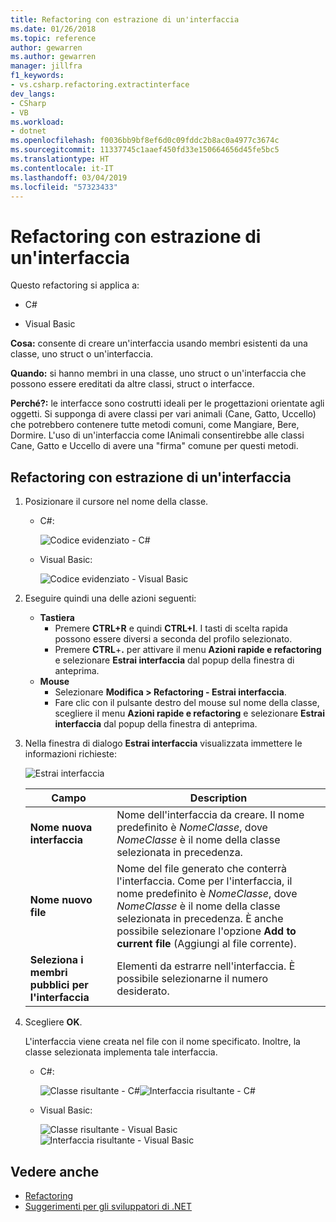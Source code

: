```yaml
---
title: Refactoring con estrazione di un'interfaccia
ms.date: 01/26/2018
ms.topic: reference
author: gewarren
ms.author: gewarren
manager: jillfra
f1_keywords:
- vs.csharp.refactoring.extractinterface
dev_langs:
- CSharp
- VB
ms.workload:
- dotnet
ms.openlocfilehash: f0036bb9bf8ef6d0c09fddc2b8ac0a4977c3674c
ms.sourcegitcommit: 11337745c1aaef450fd33e150664656d45fe5bc5
ms.translationtype: HT
ms.contentlocale: it-IT
ms.lasthandoff: 03/04/2019
ms.locfileid: "57323433"
---
```

# <a name="extract-an-interface-refactoring"></a>Refactoring con estrazione di un'interfaccia

Questo refactoring si applica a:

- C#

- Visual Basic

**Cosa:** consente di creare un'interfaccia usando membri esistenti da una classe, uno struct o un'interfaccia.

**Quando:** si hanno membri in una classe, uno struct o un'interfaccia che possono essere ereditati da altre classi, struct o interfacce.

**Perché?:** le interfacce sono costrutti ideali per le progettazioni orientate agli oggetti. Si supponga di avere classi per vari animali (Cane, Gatto, Uccello) che potrebbero contenere tutte metodi comuni, come Mangiare, Bere, Dormire. L'uso di un'interfaccia come IAnimali consentirebbe alle classi Cane, Gatto e Uccello di avere una "firma" comune per questi metodi.

## <a name="extract-an-interface-refactoring"></a>Refactoring con estrazione di un'interfaccia

1. Posizionare il cursore nel nome della classe.

   - C#:

       ![Codice evidenziato - C#](media/extractinterface-highlight-cs.png)

   - Visual Basic:

       ![Codice evidenziato - Visual Basic](media/extractinterface-highlight-vb.png)

2. Eseguire quindi una delle azioni seguenti:

   - **Tastiera**
      - Premere **CTRL+R** e quindi **CTRL+I**. I tasti di scelta rapida possono essere diversi a seconda del profilo selezionato.
      - Premere **CTRL**+**.** per attivare il menu **Azioni rapide e refactoring** e selezionare **Estrai interfaccia** dal popup della finestra di anteprima.
   - **Mouse**
      - Selezionare **Modifica > Refactoring - Estrai interfaccia**.
      - Fare clic con il pulsante destro del mouse sul nome della classe, scegliere il menu **Azioni rapide e refactoring** e selezionare **Estrai interfaccia** dal popup della finestra di anteprima.

3. Nella finestra di dialogo **Estrai interfaccia** visualizzata immettere le informazioni richieste:

   ![Estrai interfaccia](media/extractinterface-dialog-same-file.png)


   | Campo | Description |
   | - | - |
   | **Nome nuova interfaccia** | Nome dell'interfaccia da creare. Il nome predefinito è *NomeClasse*, dove *NomeClasse* è il nome della classe selezionata in precedenza. |
   | **Nome nuovo file** | Nome del file generato che conterrà l'interfaccia. Come per l'interfaccia, il nome predefinito è *NomeClasse*, dove *NomeClasse* è il nome della classe selezionata in precedenza. È anche possibile selezionare l'opzione **Add to current file** (Aggiungi al file corrente). |
   | **Seleziona i membri pubblici per l'interfaccia** | Elementi da estrarre nell'interfaccia. È possibile selezionarne il numero desiderato. |


4. Scegliere **OK**.

   L'interfaccia viene creata nel file con il nome specificato. Inoltre, la classe selezionata implementa tale interfaccia.

   - C#:

      ![Classe risultante - C#](media/extractinterface-class-cs.png)![Interfaccia risultante - C#](media/extractinterface-interface-cs.png)

   - Visual Basic:

      ![Classe risultante - Visual Basic](media/extractinterface-class-vb.png)![Interfaccia risultante - Visual Basic](media/extractinterface-interface-vb.png)

## <a name="see-also"></a>Vedere anche

- [Refactoring](../refactoring-in-visual-studio.md)
- [Suggerimenti per gli sviluppatori di .NET](../../ide/visual-studio-2017-for-dotnet-developers.md)